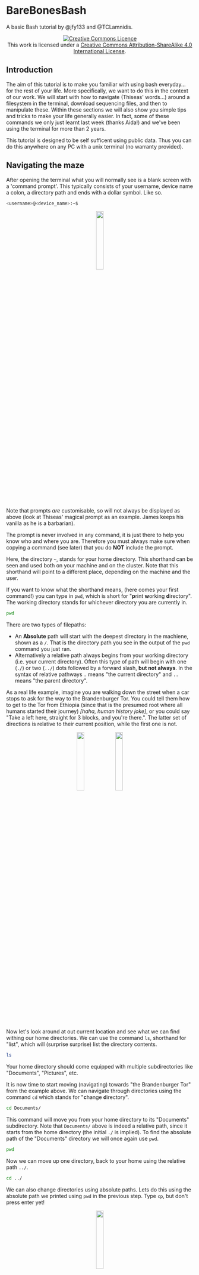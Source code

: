 # BareBonesBash
A basic Bash tutorial by @jfy133 and @TCLamnidis.

<a rel="license" href="http://creativecommons.org/licenses/by-sa/4.0/"><p align="center"><img alt="Creative Commons Licence" style="border-width:0" src="https://i.creativecommons.org/l/by-sa/4.0/88x31.png" /></a><br />This work is licensed under a <a rel="license" href="http://creativecommons.org/licenses/by-sa/4.0/">Creative Commons Attribution-ShareAlike 4.0 International License</a>.

## Introduction

The aim of this tutorial is to make you familiar with using bash everyday... 
for the rest of your life. More specifically, we want to do this in the context
of our work. We will start with how to navigate (Thiseas' words...) around a 
filesystem in the terminal, download sequencing files, and then to 
manipulate these. Within these sections we will also show you simple tips and 
tricks to make your life generally easier. In fact, some of these commands we 
only just learnt last week (thanks Aida!) and we've been using the terminal 
for more than 2 years.

This tutorial is designed to be self sufficent using public data. Thus you
can do this anywhere on any PC with a unix terminal (no warranty provided).

## Navigating the maze

After opening the terminal what you will normally see is a blank screen with a
'command prompt'. This typically consists of your username, device name a colon, 
a directory path and ends with a dollar symbol. Like so.

```bash
<username>@<device_name>:~$
```

<p align="center"><img src="https://media.giphy.com/media/3o84U72tKO389H2lI4/giphy.gif" width="20%"></p>

Note that prompts _are_ customisable, so will not always be displayed as above 
(look at Thiseas' magical prompt as an example. James keeps his vanilla as he 
is a barbarian).

The prompt is never involved in any command, it is just there to help you know
who and where you are. Therefore you must always make sure when copying a 
command (see later) that you do **NOT** include the prompt.

Here, the directory `~`, stands for your home directory. This shorthand can be 
seen and used both on your machine and on the cluster. Note that this shorthand 
will point to a different place, depending on the machine and the user.

If you want to know what the shorthand means, (here comes your first command!)
you can type in `pwd`, which is short for "**p**rint **w**orking **d**irectory". 
The working directory stands for whichever directory you are currently in. 

```bash
pwd
```

There are two types of filepaths: 
* An **Absolute** path will start with the deepest directory in the machiene, 
  shown as a `/`. That is the directory path you see in the output of the `pwd` 
  command you just ran.
* Alternatively a relative path always begins from your working directory (i.e.
  your current directory). Often this type of path will begin with one (`./`) 
  or two (`../`) dots followed by a forward slash, **but not always**. In the 
  syntax of relative pathways `.` means "the current directory" and `..` means 
  "the parent directory". 

As a real life example, imagine you are walking down the street when a car 
stops to ask for the way to the Brandenburger Tor. You could tell them how to 
get to the Tor from Ethiopia (since that is the presumed root where all humans 
started their journey) _\[haha, human history joke]_, or you could say "Take 
a left here, straight for 3 blocks, and you're there.". The latter set of 
directions is relative to their current position, while the first one is not.

<p align="center"><img src="https://media.giphy.com/media/3o6Ztk4xTVAnfqYPn2/source.gif" width="20%"> <img src="https://media.giphy.com/media/QWXhaNjfwuNs4/giphy-tumblr.gif" width="20%"></p>


Now let's look around at out current location and see what we can find withing 
our home directories. We can use the command `ls`, shorthand for "list", which 
will (surprise surprise) list the directory contents.

```bash
ls
```

Your home directory should come equipped with multiple subdirectories like 
"Documents", "Pictures", etc. 

It is now time to start moving (navigating) towards "the Brandenburger Tor" 
from the example above. We can navigate through directories using the command 
`cd` which stands for "**c**hange **d**irectory".

```bash
cd Documents/
```

This command will move you from your home directory to its "Documents" 
subdirectory. Note that `Documents/` above is indeed a relative path, since it 
starts from the home directory (the initial `./` is implied). To find the 
absolute path of the "Documents" directory we will once again use `pwd`.

```bash
pwd
```

Now we can move up one directory, back to your home using the relative path
`../`.

```bash
cd ../
```

We can also change directories using absolute paths. Lets do this using the 
absolute path we printed using `pwd` in the previous step. Type `cp`, but don't 
press enter yet! 

<p align="center"><img src="https://media.giphy.com/media/23BST5FQOc8k8/source.gif" width="20%"></p>

Copy and paste the output of the previous `pwd` command 
(which you can see in your terminal does not have the command prompt), after 
the `cd`, then press enter.

For example:

```bash
cd /home/fellows/Documents
```

Now for one last move, here is a lesser-known trick. When using `cd` you can 
use a dash (`-`), to indicate 'my previous location'. This is useful since you
 can move multiple directories with one `cd` command. So, now, to return to our 
home directory from the documents directory we can type:

```bash
cd -
pwd
```

And voilá! We are back in our home directory.

However, often when working in bioinformatics we will be working remotely on a 
server. The most typical way is to log in via "**s**ecure **sh**ell", known as 
`ssh`. Note that you can normally only log into an institute's server being on 
the network of the institute and or via VPN, so make sure are on either of 
those.

A typical `ssh` command consists of the `ssh`, with a user, '@' symbol and then 
the address of the server. For example:

```bash
ssh <user>@<my>.<address>.com
```


---

**MPI-SHH ONLY**
For example we can log into SDAG with the following, replacing <username> with 
your username. Note that this will normally ask you for your password.

```bash
ssh <user>@mpi-sdag1.sdag.ppj.shh.mpg.de
```

---

Once we've logged in the `~` points to a different home directory, as you are 
on a different machine. However, all of the commands you've learned so far will 
still work the same. ;)

It is important to keep your corner of the servers well organised, and the 
trick to doing that is making your own directories. Often _a lot_ of them. 
You can make a new empty directory using the command `mkdir`, shorthand for 
"**m**a**k**e **dir**ectory".

```bash
mkdir ~/BareBonesBosh
ls ~
```

You can now see your new and devoid-of-content directory. But don't celebrate 
yet! The directory has the wrong name! Who could have seen _this_ coming? If 
you saw the typo and fixed it already, no brownies for you! 

<p align="center"><img src="https://media.giphy.com/media/ieGdB2g5kDIkg/giphy.gif" width="20%"></p>

But don't lose hope, because we can rename things with the `mv` command, 
shorthand for "move". 

In fact move, as the name suggests, will move a file/folder into a new location, 
also renaming it in the process, if necessary. It works by `mv`, the old 
location and a target location.

```bash
mv ~/BareBonesBosh ~/BearBonesBash
```

The command above will now move the directory into the same location, but with
the target location having a different name, essentially renaming it to 
`BearBonesBash`. 

But oh no! Not again! This is not a bash tutorial for ancient bear genomics! 

<p align="center"><img src="https://media.giphy.com/media/IQ9KefLJHfJPq/giphy.gif" width="20%"></p>

Let's just delete that empty directory and start over, using the `rmdir` 
command, short for "**r**e**m**ove **dir**ectory".

```bash
rmdir ~/BearBonesBash
ls ~
```

And now we can create our directory, properly named this time, and move into it.

```bash
mkdir ~/BareBonesBash
cd ~/BareBonesBash
```

## Playing with files

So we have places to organise our files... buuut we don't have any files yet! 
Lets change that.

We ain't playing with bears today - that's dangeous (as we saw above), instead
lets play with some Mammoths!

<p align="center"><img src="https://media.giphy.com/media/kbuQOkATEo6VW/giphy.gif" width="20%"> <img src="https://media.giphy.com/media/3o6Zte5Q11lxAu8Q5q/giphy.gif" width="20%"></p>

We're going to use `wget` to download a FASTQ file from the ENA. So while in 
our `BareBonesBash` directory, we will give `wget` the link to the file, and 
we should see a loading bar. Once downloaded (it should be pretty quick),
we can use `ls` to check the contents.

<p align="center"><img src="https://media.giphy.com/media/lAIbbDbcXSZSU/giphy.gif" width="20%"></p>

```bash
wget ftp.sra.ebi.ac.uk/vol1/fastq/ERR202/001/ERR2020601/ERR2020601.fastq.gz
ls
```

Great! But maybe we want to check we downloaded the right thing. In bash,
with text files you can normally use `cat`, which is used to print the 
contents of a file to the screen. Lets try this with our newly downloaded file.

If you're anything like Thiseas, who gets triggered at slow computer things, 
and prefer to have the computer do the work for you - try typing a couple of 
characters then press the "TAB" key on your keyboard.

```bash
cat ERR2020601.fastq.gz
```

Yay for auto-complete! But you probably had a bunch of junk printed to screen.

<p align="center"><img src="https://media.giphy.com/media/kQbMO5X7UA1C8/giphy.gif" width="20%"></p>

That's because the FASTQ file, as with almost all FASTQs, is compressed (as 
indicated by the .gz). To then view the _real_ contents of the file, we can 
instead use `zcat`. Don't forget your auto-complete!

```bash
zcat ERR2020601.fastq.gz
```

That looks much better, we can now actually see some DNA sequences! But you 
may have also noticed that a lot of stuff zipped past without you being able 
to see it. You could try scrolling but likely you'll not be able to go back 
far enough to see your previous commands. 

Tip: try pressing `ctrl+l`, which will clear your terminal of all the 
junk that was printed to your screen. This does NOT delete those lines, 
it simply scrolls down for you. You can still find all your previous work if
you scroll up.

We will now try out three semi-related commands to make viewing the contents 
of a file, as well as introduce the concept of `|` or "pipe". 

<p align="center"><img src="https://tinynin.files.wordpress.com/2012/01/warppipe-copy.gif" width="20%"></p>

A pipe passes the output of one command and gives it as input to the next. `head` 
allows you to view the first 10 lines of a file, while `tail` will show the last 
10. 

We will now print the file to screen with `zcat`, but rather than just let 
the whole thing print, will "pipe" the output into head, which will allow us to 
see the first 10 lines.

```bash
zcat ERR2020601.fastq.gz | head
```

We can also display more lines with the `-n` flag (short for "**n**umber of lines"). To see the first 20 lines you would use 

```bash
zcat ERR2020601.fastq.gz | head -n 20
```

The same option exists for tail (but options are not universal. not every programme will use the same options!)

```bash
zcat ERR2020601.fastq.gz | tail -n 4
```

And you can also chain them altogether (not unlike a human centipede...) _\[no 
gif here so I don't get fired]_

```bash
zcat ERR2020601.fastq.gz | head -n 20 | tail -n 4
```

The above command will print the whole file, but capture only the first 20 
lines, before printing out the last 4 lines of these 20.

In practice, what was just printed on your screen is the record of a single read, 
which spans 4 lines of the FASTQ file. 
* The record begins with the read ID, precceded by an `@`. 
* The next line contains the sequence of the read. 
* The third line is a separator line ('`+`'). 
* Finally, the fourth line of this record contains the base quality score for each 
position on the read, encoded a certain way. 
We won't go into the specific encoding of base quality scores here, but it is easy 
enough to find information about it online, if you want to know more. 

But what if you wanted to view the whole file "at your own leisurely pace"

<p align="center"><img src="https://media.giphy.com/media/82abB3W2DknkY/giphy.gif" width="20%"></p>

We can use the tool `less`, which prints the file to screen, but allows you 
to move up and down the output with your arrow keys. You can also move down a full 
screen with space.

```bash
less ERR2020601.fastq.gz
```

You can quit by pressing "q" on your keyboard.

Now we've had a look inside and checked that the file is a pretty normal FASTQ 
file, lets start asking more informative bioinformatic questions about it. A pretty 
standard question would be, **how many reads are in this FASTQ file?** We should all 
know now that each read record in a FASTQ file has four components, and takes up 4 
lines. So if we count the number of lines in a file, then divide by four, we can work
out how many reads are in our file. 

<p align="center"><img src="https://media.giphy.com/media/l41YtZOb9EUABnuqA/giphy.gif" width="20%"></p>

For this we can use 'wc', which stands for "**w**ord **c**ount". However, we 
don't want to count words, we want to count the number of lines. We can therefore use 
the flag `-l` to do this. But remember we first have to decompress the lines we are 
reading from the file with `zcat`.

```bash
zcat ERR2020601.fastq.gz | wc -l
```

This should give us 18880, which divided by four (since there are four lines per read), is 4720 reads.

Finally, maybe we want to know what the name of each read is. When we used
less above, we saw each read header began with "@". Maybe we can use this
to our advantage!

<p align="center"><img src="https://media.giphy.com/media/3orieUe6ejxSFxYCXe/giphy.gif" width="20%"></p>

The command `grep`, will only print lines in a file that match a certain 
pattern. So for example, we want to search for every line in our FASTQ file 
that contains a '@'. Lets try it out again in combination with `zcat` and 
our pipes.

```zcat
zcat ERR2020601.fastq.gz | grep "@"
```

Unfortunately we seem to have picked up some other stuff because of the @ 
characters in the base quality lines. We can make our "pattern", in this 
case `"@"` more specific by adding "ERR" to it. But let's also avoid flooding 
your screen with 4720 lines of stuff, and pipe that output into `less`, so 
we can look at it more carefully.

```zcat
zcat ERR2020601.fastq.gz | grep "@ERR" | less
```

Remember to press "q" to exit.

And for one final recap, we previously calculated there to be 4720 reads in our 
file. If we have just extracted the unqiue read _headers_ for every read, then 
in principle we can also just count these with `wc`!

```zcat
zcat ERR2020601.fastq.gz | grep "@ERR" | wc -l
```


<p align="center"><img src="https://media.giphy.com/media/11sBLVxNs7v6WA/giphy.gif" width="20%"></p>

preserve original file, so make symlink in new directory
* mkdir
* ln -s 
* mv (the symlink) ERR2020601.fastq.gz JK2781_MT.fastq.gz
* ls -l (to see)
* download more files from ENA with a provided list.
* small for loop to copy and rename the rest of the fastq.gz with ln -s.
* rev
* cut 
* variables
* for/while loops
* if statements

## "Help" - The Beatles

* whatis
* man

## DIE ZUKUNFT

* find
* awk
* sed
* parallel
* bash arithmetic "$((8*8))"
* double and single quotes (or in grep and loops)
 
